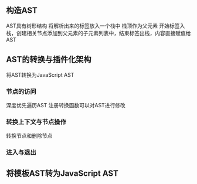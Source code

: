 ## 构造AST
AST具有树形结构
将解析出来的标签放入一个栈中
栈顶作为父元素
开始标签入栈，创建相关节点添加到父元素的子元素列表中，结束标签出栈，内容直接赋值给AST

## AST的转换与插件化架构
将AST转换为JavaScript AST
### 节点的访问
深度优先遍历AST
注册转换函数可以对AST进行修改
### 转换上下文与节点操作
转换节点和删除节点
### 进入与退出

## 将模板AST转为JavaScript AST